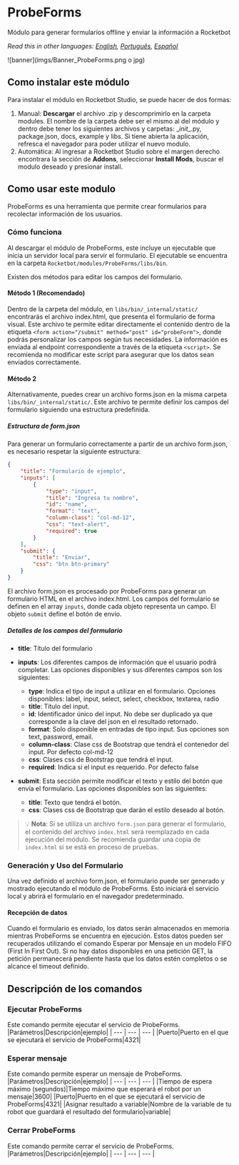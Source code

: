 # ProbeForms
  
Módulo para generar formularios offline y enviar la información a Rocketbot  

*Read this in other languages: [English](Manual_ProbeForms.md), [Português](Manual_ProbeForms.pr.md), [Español](Manual_ProbeForms.es.md)*
  
![banner](imgs/Banner_ProbeForms.png o jpg)
## Como instalar este módulo
  
Para instalar el módulo en Rocketbot Studio, se puede hacer de dos formas:
1. Manual: __Descargar__ el archivo .zip y descomprimirlo en la carpeta modules. El nombre de la carpeta debe ser el mismo al del módulo y dentro debe tener los siguientes archivos y carpetas: \__init__.py, package.json, docs, example y libs. Si tiene abierta la aplicación, refresca el navegador para poder utilizar el nuevo modulo.
2. Automática: Al ingresar a Rocketbot Studio sobre el margen derecho encontrara la sección de **Addons**, seleccionar **Install Mods**, buscar el modulo deseado y presionar install.  



## Como usar este modulo

ProbeForms es una herramienta que permite crear formularios para recolectar información de los usuarios.

### Cómo funciona

Al descargar el módulo de ProbeForms, este incluye un ejecutable que inicia un servidor local para servir el formulario. El ejecutable se encuentra en la carpeta `Rocketbot/modules/ProbeForms/libs/bin`.

Existen dos métodos para editar los campos del formulario.

#### Método 1 (Recomendado)

Dentro de la carpeta del módulo, en `libs/bin/_internal/static/` encontrarás el archivo index.html, que presenta el formulario de forma visual. Este archivo te permite editar directamente el contenido dentro de la etiqueta `<form action="/submit" method="post" id="probeForm">`, donde podrás personalizar los campos según tus necesidades. La información es enviada al endpoint correspondiente a través de la etiqueta `<script>`. Se recomienda no modificar este script para asegurar que los datos sean enviados correctamente.

#### Método 2


Alternativamente, puedes crear un archivo forms.json en la misma carpeta `libs/bin/_internal/static/`. Este archivo te permite definir los campos del formulario siguiendo una estructura predefinida.

##### Estructura de form.json

Para generar un formulario correctamente a partir de un archivo form.json, es necesario respetar la siguiente estructura:

```json
{
    "title": "Formulario de ejemplo",
    "inputs": [
        {
            "type": "input",
            "title": "Ingresa tu nombre",
            "id": "name",
            "format": "text",
            "column-class": "col-md-12",
            "css": "text-alert",
            "required": true
        }
    ],
    "submit": {
        "title": "Enviar",
        "css": "btn btn-primary"
    }
}
```

El archivo form.json es procesado por ProbeForms para generar un formulario HTML en el archivo index.html. Los campos del formulario se definen en el array `inputs`, donde cada objeto representa un campo. El objeto `submit` define el 
botón de envío.

##### Detalles de los campos del formulario

- **title**: Título del formulario

- **inputs**: Los diferentes campos de información que el usuario podrá completar. Las opciones disponibles y sus diferentes campos son los siguientes:
    - **type**: Indica el tipo de input a utilizar en el formulario. Opciones disponibles: label, input, select, select, checkbox, textarea, radio
    - **title**: Título del input.
    - **id**: Identificador único del input. No debe ser duplicado ya que corresponde a la clave del json en el resultado retornado.
    - **format**: Solo disponible en entradas de tipo input. Sus opciones son text, password, email.
    - **column-class**: Clase css de Bootstrap que tendrá el contenedor del input. Por defecto col-md-12
    - **css**: Clases css de Bootstrap que tendrá el input.
    - **required**: Indica si el input es requerido. Por defecto false

- **submit**: Esta sección permite modificar el texto y estilo del botón que envía el formulario.
 Las opciones disponibles son las siguientes:
    - **title**: Texto que tendrá el botón.
    - **css**: Clases css de Bootstrap que darán el estilo deseado al botón.

> 💡 **Nota**: Si se utiliza un archivo `form.json` para generar el formulario, el contenido del archivo `index.html` será reemplazado en cada ejecución del módulo. Se recomienda guardar una copia de `index.html` si se está en proceso de pruebas.

### Generación y Uso del Formulario

Una vez definido el archivo form.json, el formulario puede ser generado y mostrado ejecutando el módulo de ProbeForms. Esto iniciará el servicio local y abrirá el formulario en el navegador predeterminado.

#### Recepción de datos

Cuando el formulario es enviado, los datos serán almacenados en memoria mientras ProbeForms se encuentra en ejecución. Estos datos pueden ser recuperados utilizando el comando Esperar por Mensaje en un modelo FIFO (First In First Out). Si no hay datos disponibles en una petición GET, la petición permanecerá 
pendiente hasta que los datos estén completos o se alcance el timeout definido.


## Descripción de los comandos

### Ejecutar ProbeForms
  
Este comando permite ejecutar el servicio de ProbeForms.
|Parámetros|Descripción|ejemplo|
| --- | --- | --- |
|Puerto|Puerto en el que se ejecutará el servicio de ProbeForms|4321|

### Esperar mensaje
  
Este comando permite esperar un mensaje de ProbeForms.
|Parámetros|Descripción|ejemplo|
| --- | --- | --- |
|Tiempo de espera máximo (segundos)|Tiempo máximo que esperará el robot por un mensaje|3600|
|Puerto|Puerto en el que se ejecutará el servicio de ProbeForms|4321|
|Asignar resultado a variable|Nombre de la variable de tu robot que guardará el resultado del formulario|variable|

### Cerrar ProbeForms
  
Este comando permite cerrar el servicio de ProbeForms.
|Parámetros|Descripción|ejemplo|
| --- | --- | --- |
